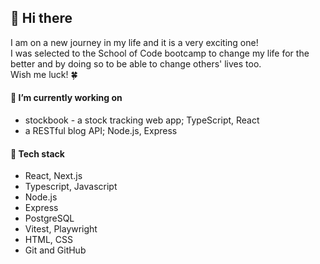 ## 👋 Hi there
I am on a new journey in my life and it is a very exciting one!<br>
I was selected to the School of Code bootcamp to change my life for the better and by doing so to be able to change others' lives too.<br>
Wish me luck! 🍀

#### 🔭 I’m currently working on
- stockbook - a stock tracking web app; TypeScript, React
- a RESTful blog API; Node.js, Express

#### 🧩 Tech stack
- React, Next.js
- Typescript, Javascript
- Node.js
- Express
- PostgreSQL
- Vitest, Playwright
- HTML, CSS
- Git and GitHub
<!--
**Zsolt-qwerty/Zsolt-qwerty** is a ✨ _special_ ✨ repository because its `README.md` (this file) appears on your GitHub profile.

Here are some ideas to get you started:

- 🌱 I’m currently learning ...
- 👯 I’m looking to collaborate on ...
- 🤔 I’m looking for help with ...
- 💬 Ask me about ...
- 📫 How to reach me: ...
- 😄 Pronouns: ...
- ⚡ Fun fact: ...
-->
